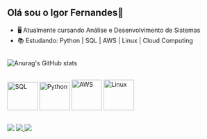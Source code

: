 ## Olá sou o Igor Fernandes👋

- 🖥️ Atualmente cursando Análise e Desenvolvimento de Sistemas
- 📚 Estudando: Python | SQL | AWS | Linux | Cloud Computing
##
![Anurag's GitHub stats](https://github-readme-stats.vercel.app/api?username=igoorfernandes&show_icons=true&theme=transparent)
##
<img aling="center" alt="SQL" height="65" width="70" src="https://upload.wikimedia.org/wikipedia/commons/2/29/Postgresql_elephant.svg" /> <img aling="center" alt="Python" height="65" width="70" src="https://cdn.jsdelivr.net/gh/devicons/devicon/icons/python/python-original.svg" />
<img aling="center" alt="AWS" height="70" width="70" src="https://upload.wikimedia.org/wikipedia/commons/9/93/Amazon_Web_Services_Logo.svg"/>
<img aling="center" alt="Linux" height="70" width="70" src="https://upload.wikimedia.org/wikipedia/commons/6/66/TUX_G2.svg"/>
##
<a href = "mailto:igorfernandess731@gmail.com"><img src="https://img.shields.io/badge/-Gmail-%23333?style=for-the-badge&logo=gmail&logoColor=white" target="_blank"></a>
<a href="https://www.linkedin.com/in/igor-fernandes-ads/" target="_blank"><img src="https://img.shields.io/badge/-LinkedIn-%230077B5?style=for-the-badge&logo=linkedin&logoColor=white" target="_blank">
<a href="https://t.me/iguziin" target="_blank"><img src="https://img.shields.io/badge/Telegram-2CA5E0?style=for-the-badge&logo=telegram&logoColor=white" target="_blank">
